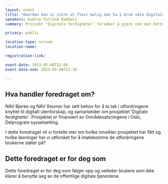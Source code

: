 ```yaml
---
layout: event
title: "Hvordan kan vi sikre at flest mulig kan ta i bruk våre digitale tjenester?"
speakers: Gudrun Totland Raddatz
summary: Prosjekt ‘Digitale ferdigheter’ forsøker å gjøre noe med dette

privacy: public

location-type: stream
location-name: 

registration-link: 

event-date: 2023-05-08T12:00
event-date-end: 2023-05-08T12:30

---
```

## Hva handler foredraget om?
NAV Bjerke og NAV Stovner har sett behov for å ta tak i utfordringene knyttet til digitalt utenforskap, og samarbeider om prosjektet ‘Digitale ferdigheter’. Prosjektet er finansiert av Områdesatsningene i Oslo, Delprogram sysselsetting.

I dette foredraget vil vi fortelle mer om hvilke innsikter prosjektet har fått og hvilke løsninger har vi utforsket for å imøtekomme de utfordringene brukerne støter på?

## Dette foredraget er for deg som
Dette foredraget er for deg som følger opp og veileder brukere som ikke klarer å benytte seg av de offentlige digitale tjenestene.
